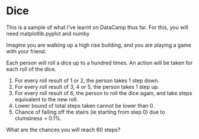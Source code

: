 # Dice
This is a sample of what I've learnt on DataCamp thus far.
For this, you will need matplotlib.pyplot and numby

Imagine you are walking up a high rise building, and you are playing a game with your friend.

Each person will roll a dice up to a hundred times. An action will be taken for each roll of the dice. 

1. For every roll result of 1 or 2, the person takes 1 step down.
2. For every roll result of 3, 4 or 5, the person takes 1 step up.
3. For every roll result of 6, the person to roll the dice again, and take steps equivalent to the new roll.
4. Lower bound of total steps taken cannot be lower than 0.
5. Chance of falling off the stairs (ie starting from step 0) due to clumsiness = 0.1%. 

What are the chances you will reach 60 steps?
